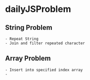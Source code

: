 # dailyJSProblem

## String Problem
    - Repeat String
    - Join and filter repeated character


## Array Problem
    - Insert into specified index array
    - 


